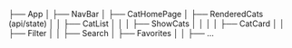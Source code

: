 ├── App
│   ├── NavBar
│   ├── CatHomePage
│   ├── RenderedCats (api/state)
│   │   ├── CatList
│   │   │   ├── ShowCats
│   │   │   │   ├── CatCard
│   │   ├── Filter
│   │   ├── Search
│   ├── Favorites
│   │   ├── ...
